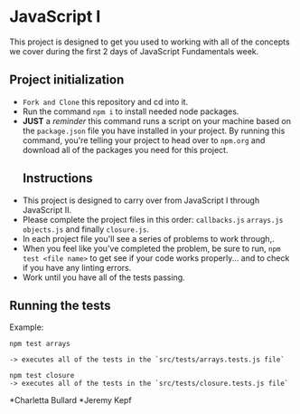 # JavaScript I

This project is designed to get you used to working with all of the concepts we cover during the first 2 days of JavaScript Fundamentals week.

## Project initialization

* `Fork and Clone` this repository and cd into it.
* Run the command `npm i` to install needed node packages.
* **JUST** a _reminder_ this command runs a script on your machine based on the `package.json` file you have installed in your project. By running this command, you're telling your project to head over to `npm.org` and download all of the packages you need for this project.
  ## Instructions
* This project is designed to carry over from JavaScript I through JavaScript II.
* Please complete the project files in this order: `callbacks.js` `arrays.js` `objects.js` and finally `closure.js`.
* In each project file you'll see a series of problems to work through,.
* When you feel like you've completed the problem, be sure to run, `npm test <file name>` to get see if your code works properly... and to check if you have any linting errors.
* Work until you have all of the tests passing.

## Running the tests

Example:

```
npm test arrays

-> executes all of the tests in the `src/tests/arrays.tests.js file`

npm test closure
-> executes all of the tests in the `src/tests/closure.tests.js file`
```

*Charletta Bullard
*Jeremy Kepf
